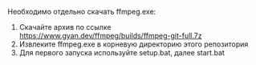 Необходимо отдельно скачать ffmpeg.exe:
1. Скачайте архив по ссылке https://www.gyan.dev/ffmpeg/builds/ffmpeg-git-full.7z
2. Извлеките ffmpeg.exe в корневую директорию этого репозитория
3. Для первого запуска используйте setup.bat, далее start.bat